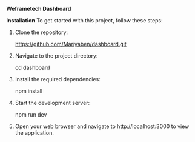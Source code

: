 ****Weframetech Dashboard****

**Installation**
To get started with this project, follow these steps:

1. Clone the repository:
   
   https://github.com/Mariyaben/dashboard.git

2. Navigate to the project directory:

   cd dashboard

3. Install the required dependencies:

   npm install

4. Start the development server:

    npm run dev

5. Open your web browser and navigate to http://localhost:3000 to view the application.

